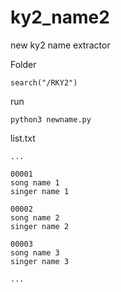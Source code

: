 # ky2_name2
new ky2 name extractor

Folder 
<pre><code>search("/RKY2")</code></pre>

run
<pre><code>python3 newname.py</code></pre>

list.txt
<pre><code>...

00001
song name 1
singer name 1

00002
song name 2
singer name 2

00003
song name 3
singer name 3

...</code></pre>

